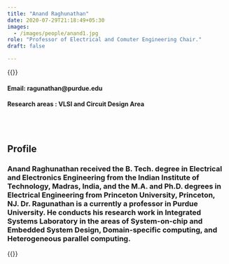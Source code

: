 ```yaml
---
title: "Anand Raghunathan"
date: 2020-07-29T21:18:49+05:30
images:
  - /images/people/anand1.jpg
role: "Professor of Electrical and Comuter Engineering Chair."
draft: false

---
```


{{<rawhtml>}} 
<div align="justify">
<h4>Email: ragunathan@purdue.edu</h4>
<h4>Research areas : VLSI and Circuit Design Area</h4><br>
</div>
<br>
<div>
	<h2>Profile</h2>
	<h3>
		Anand Raghunathan received the B. Tech. degree in Electrical and Electronics Engineering from the Indian Institute of Technology, Madras, India, and the M.A. and Ph.D. degrees in Electrical Engineering from Princeton University, Princeton, NJ. Dr. Ragunathan is a currently a professor in Purdue University. He conducts his research work in Integrated Systems Laboratory in the areas of System-on-chip and Embedded System Design, Domain-specific computing, and Heterogeneous parallel computing.
	<br>
</div>

{{</rawhtml>}}